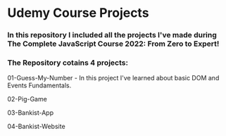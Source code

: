 # Udemy Course Projects

### In this repository I included all the projects I've made during The Complete JavaScript Course 2022: From Zero to Expert!

### The Repository cotains 4 projects:

01-Guess-My-Number - In this project I've learned about basic DOM and Events Fundamentals.

02-Pig-Game

03-Bankist-App

04-Bankist-Website
